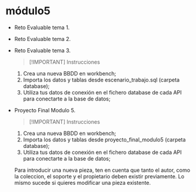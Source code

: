 # módulo5

- Reto Evaluable tema 1.

- Reto Evaluable tema 2.
  
- Reto Evaluable tema 3.
  >[!IMPORTANT] Instrucciones
  1. Crea una nueva BBDD en workbench; 
  2. Importa los datos y tablas desde escenario_trabajo.sql (carpeta database); 
  3. Utiliza tus datos de conexión en el fichero database de cada API para conectarte a la base de datos;

- Proyecto Final Modulo 5.
  >[!IMPORTANT] Instrucciones
  1. Crea una nueva BBDD en workbench; 
  2. Importa los datos y tablas desde proyecto_final_modulo5 (carpeta database); 
  3. Utiliza tus datos de conexión en el fichero database de cada API para conectarte a la base de datos;

  Para introducir una nueva pieza, ten en cuenta que tanto el autor, como la coleccion, el soporte y el propietario deben existir previamente. Lo mismo sucede si quieres modificar una pieza existente.
